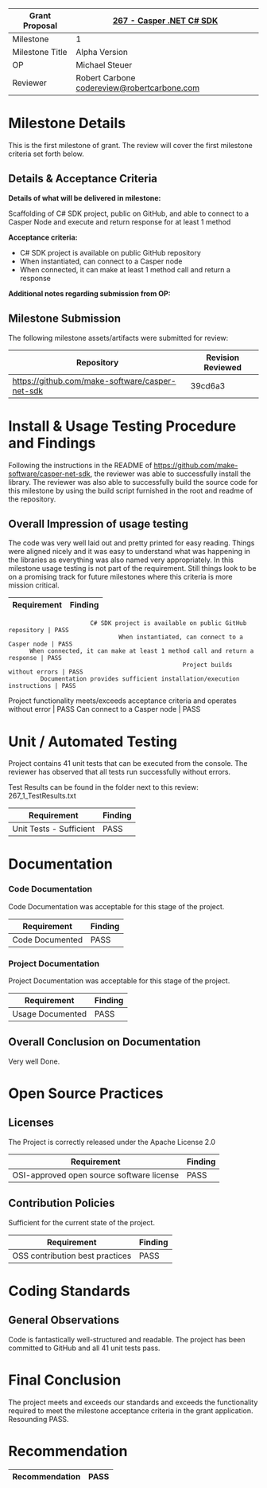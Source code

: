 
Grant Proposal | [267 - Casper .NET C# SDK](https://portal.devxdao.com/public-proposals/267)
------------ | -------------
Milestone | 1
Milestone Title | Alpha Version
OP | Michael Steuer | MAKE
Reviewer | Robert Carbone <codereview@robertcarbone.com>

# Milestone Details
This is the first milestone of grant. 
The review will cover the first milestone criteria set forth below.

## Details & Acceptance Criteria

**Details of what will be delivered in milestone:**

Scaffolding of C# SDK project, public on GitHub, 
and able to connect to a Casper Node and execute and return response for at least 1 method

**Acceptance criteria:**

- C# SDK project is available on public GitHub repository
- When instantiated, can connect to a Casper node
- When connected, it can make at least 1 method call and return a response

**Additional notes regarding submission from OP:**


## Milestone Submission

The following milestone assets/artifacts were submitted for review:

Repository | Revision Reviewed
------------ | -------------
https://github.com/make-software/casper-net-sdk | 39cd6a3

# Install & Usage Testing Procedure and Findings

Following the instructions in the README of https://github.com/make-software/casper-net-sdk, the reviewer was able to successfully install the library. The reviewer was also able to successfully build the source code for this milestone by using the build script furnished in the root and readme of the repository. 

## Overall Impression of usage testing

The code was very well laid out and pretty printed for easy reading. Things were aligned nicely and it was easy to understand what was happening in the libraries as everything was also named very appropriately. In this milestone usage testing is not part of the requirement. 
Still things look to be on a promising track for future milestones where this criteria is more mission critical. 

Requirement | Finding
------------ | -------------

                           C# SDK project is available on public GitHub repository | PASS
                                   When instantiated, can connect to a Casper node | PASS
          When connected, it can make at least 1 method call and return a response | PASS
                                                     Project builds without errors | PASS
             Documentation provides sufficient installation/execution instructions | PASS
Project functionality meets/exceeds acceptance criteria and operates without error | PASS
                                                      Can connect to a Casper node | PASS

# Unit / Automated Testing

Project contains 41 unit tests that can be executed from the console. 
The reviewer has observed that all tests run successfully without errors. 

Test Results can be found in the folder next to this review: 267_1_TestResults.txt

Requirement | Finding
------------ | -------------
Unit Tests - Sufficient | PASS

# Documentation

### Code Documentation

Code Documentation was acceptable for this stage of the project. 

Requirement | Finding
------------ | -------------
Code Documented | PASS

### Project Documentation

Project Documentation was acceptable for this stage of the project. 

Requirement | Finding
------------ | -------------
  Usage Documented | PASS


## Overall Conclusion on Documentation

Very well Done. 

# Open Source Practices

## Licenses

The Project is correctly released under the Apache License 2.0

Requirement | Finding
------------ | -------------
OSI-approved open source software license | PASS

## Contribution Policies

Sufficient for the current state of the project. 

Requirement | Finding
------------ | -------------
OSS contribution best practices | PASS


# Coding Standards

## General Observations

Code is fantastically well-structured and readable. 
The project has been committed to GitHub and all 41 unit tests pass. 

# Final Conclusion

The project meets and exceeds our standards and exceeds the functionality required to meet the milestone acceptance criteria in the grant application.
Resounding PASS.

# Recommendation

Recommendation | PASS
------------ | -------------



